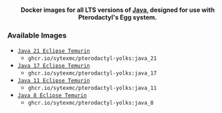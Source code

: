 <h4 align="center">Docker images for all LTS versions of <a href="https://adoptium.net/temurin/releases/">Java</a>, designed for use with Pterodactyl's Egg system.</h4>

### Available Images

* [`Java 21 Eclipse Temurin`](https://github.com/SytexMC/pterodactyl-yolks/tree/main/java/21)
  * `ghcr.io/sytexmc/pterodactyl-yolks:java_21`
* [`Java 17 Eclipse Temurin`](https://github.com/SytexMC/pterodactyl-yolks/tree/main/java/17)
  * `ghcr.io/sytexmc/pterodactyl-yolks:java_17`
* [`Java 11 Eclipse Temurin`](https://github.com/SytexMC/pterodactyl-yolks/tree/main/java/11)
  * `ghcr.io/sytexmc/pterodactyl-yolks:java_11`
* [`Java 8 Eclipse Temurin`](https://github.com/SytexMC/pterodactyl-yolks/tree/main/java/8)
  * `ghcr.io/sytexmc/pterodactyl-yolks:java_8`
